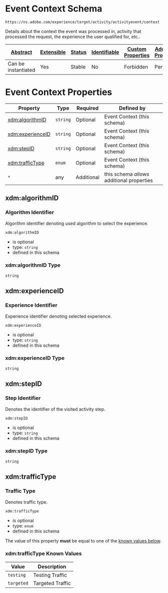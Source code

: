 
# Event Context Schema

```
https://ns.adobe.com/experience/target/activity/activityevent/context
```

Details about the context the event was processed in, activity that processed the request, the experience the user qualified for, etc..

| [Abstract](../../../../../../abstract.md) | [Extensible](../../../../../../extensions.md) | [Status](../../../../../../status.md) | [Identifiable](../../../../../../id.md) | [Custom Properties](../../../../../../extensions.md) | [Additional Properties](../../../../../../extensions.md) | Defined In |
|-------------------------------------------|-----------------------------------------------|---------------------------------------|-----------------------------------------|------------------------------------------------------|----------------------------------------------------------|------------|
| Can be instantiated | Yes | Stable | No | Forbidden | Permitted | [adobe/experience/target/activity/activityevent/context.schema.json](adobe/experience/target/activity/activityevent/context.schema.json) |

# Event Context Properties

| Property | Type | Required | Defined by |
|----------|------|----------|------------|
| [xdm:algorithmID](#xdmalgorithmid) | `string` | Optional | Event Context (this schema) |
| [xdm:experienceID](#xdmexperienceid) | `string` | Optional | Event Context (this schema) |
| [xdm:stepID](#xdmstepid) | `string` | Optional | Event Context (this schema) |
| [xdm:trafficType](#xdmtraffictype) | `enum` | Optional | Event Context (this schema) |
| `*` | any | Additional | this schema *allows* additional properties |

## xdm:algorithmID
### Algorithm Identifier

Algorithm identifier denoting used algorithm to select the experience.

`xdm:algorithmID`
* is optional
* type: `string`
* defined in this schema

### xdm:algorithmID Type


`string`






## xdm:experienceID
### Experience Identifier

Experience identifier denoting selected experience.

`xdm:experienceID`
* is optional
* type: `string`
* defined in this schema

### xdm:experienceID Type


`string`






## xdm:stepID
### Step Identifier

Denotes the identifier of the visited activity step.

`xdm:stepID`
* is optional
* type: `string`
* defined in this schema

### xdm:stepID Type


`string`






## xdm:trafficType
### Traffic Type

Denotes traffic type.

`xdm:trafficType`
* is optional
* type: `enum`
* defined in this schema

The value of this property **must** be equal to one of the [known values below](#xdmtraffictype-known-values).

### xdm:trafficType Known Values
| Value | Description |
|-------|-------------|
| `testing` | Testing Traffic |
| `targeted` | Targeted Traffic |



